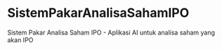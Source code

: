 # SistemPakarAnalisaSahamIPO
Sistem Pakar Analisa Saham IPO - Aplikasi AI untuk analisa saham yang akan IPO
